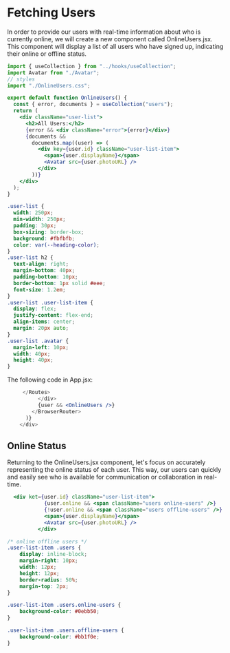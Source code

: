# Fetching Users


In order to provide our users with real-time information about who is currently online, we will create a new component called OnlineUsers.jsx. This component will display a list of all users who have signed up, indicating their online or offline status.

```jsx
import { useCollection } from "../hooks/useCollection";
import Avatar from "./Avatar";
// styles
import "./OnlineUsers.css";

export default function OnlineUsers() {
  const { error, documents } = useCollection("users");
  return (
    <div className="user-list">
      <h2>All Users:</h2>
      {error && <div className="error">{error}</div>}
      {documents &&
        documents.map((user) => (
          <div key={user.id} className="user-list-item">
            <span>{user.displayName}</span>
            <Avatar src={user.photoURL} />
          </div>
        ))}
    </div>
  );
}

```


```css
.user-list {
  width: 250px;
  min-width: 250px;
  padding: 30px;
  box-sizing: border-box;
  background: #fbfbfb;
  color: var(--heading-color);
}
.user-list h2 {
  text-align: right;
  margin-bottom: 40px;
  padding-bottom: 10px;
  border-bottom: 1px solid #eee;
  font-size: 1.2em;
}
.user-list .user-list-item {
  display: flex;
  justify-content: flex-end;
  align-items: center;
  margin: 20px auto;
}
.user-list .avatar {
  margin-left: 10px;
  width: 40px;
  height: 40px;
}
```

The following code in App.jsx:

```jsx
     </Routes>
          </div>
          {user && <OnlineUsers />}
        </BrowserRouter>
      )}
    </div>
```

## Online Status 

Returning to the OnlineUsers.jsx component, let's focus on accurately representing the online status of each user. This way, our users can quickly and easily see who is available for communication or collaboration in real-time.

```jsx
  <div ket={user.id} className="user-list-item">
            {user.online && <span className="users online-users" />}
            {!user.online && <span className="users offline-users" />}
            <span>{user.displayName}</span>
            <Avatar src={user.photoURL} />
          </div>
```

```css
/* online offline users */
.user-list-item .users {
    display: inline-block;
    margin-right: 10px;
    width: 12px;
    height: 12px;
    border-radius: 50%;
    margin-top: 2px;
}

.user-list-item .users.online-users {
    background-color: #0ebb50;
}

.user-list-item .users.offline-users {
    background-color: #bb1f0e;
}
```
